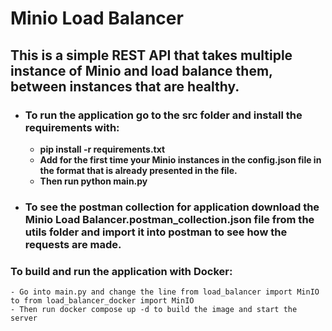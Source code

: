 # Minio Load Balancer

## This is a simple REST API that takes multiple instance of Minio and load balance them, between instances that are healthy.

- ### To run the application go to the src folder and install the requirements with:
  - **pip install -r requirements.txt**
  - **Add for the first time your Minio instances in the config.json file in the format that is already presented in the file.**
  - **Then run python main.py**
- ### To see the postman collection for application download the Minio Load Balancer.postman_collection.json file from the utils folder and import it into postman to see how the requests are made.

### To build and run the application with Docker:

    - Go into main.py and change the line from load_balancer import MinIO to from load_balancer_docker import MinIO
    - Then run docker compose up -d to build the image and start the server
